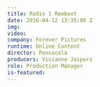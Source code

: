 ```yaml
---
title: Radio 1 Reeboot
date: 2016-04-12 13:35:00 Z
img: 
video: 
company: Forever Pictures
runtime: Online Content
director: Pensacola
producers: Vivianne Jaspers
role: Production Manager
is-featured: 
---
```


